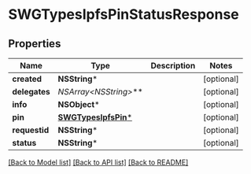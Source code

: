 # SWGTypesIpfsPinStatusResponse

## Properties
Name | Type | Description | Notes
------------ | ------------- | ------------- | -------------
**created** | **NSString*** |  | [optional] 
**delegates** | **NSArray&lt;NSString*&gt;*** |  | [optional] 
**info** | **NSObject*** |  | [optional] 
**pin** | [**SWGTypesIpfsPin***](SWGTypesIpfsPin.md) |  | [optional] 
**requestid** | **NSString*** |  | [optional] 
**status** | **NSString*** |  | [optional] 

[[Back to Model list]](../README.md#documentation-for-models) [[Back to API list]](../README.md#documentation-for-api-endpoints) [[Back to README]](../README.md)


